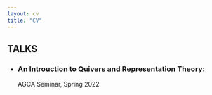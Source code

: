 ```yaml
---
layout: cv
title: "CV"
---
```


## TALKS
* ### An Introuction to Quivers and Representation Theory:
  AGCA Seminar, Spring 2022
